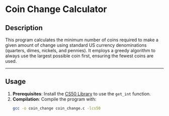 # Coin Change Calculator

## Description
This program calculates the minimum number of coins required to make a given amount of change using standard US currency denominations (quarters, dimes, nickels, and pennies). It employs a greedy algorithm to always use the largest possible coin first, ensuring the fewest coins are used.

---

## Usage
1. **Prerequisites**: Install the [CS50 Library](https://github.com/cs50/cs50) to use the `get_int` function.
2. **Compilation**: Compile the program with:
   ```bash
   gcc -o coin_change coin_change.c -lcs50
